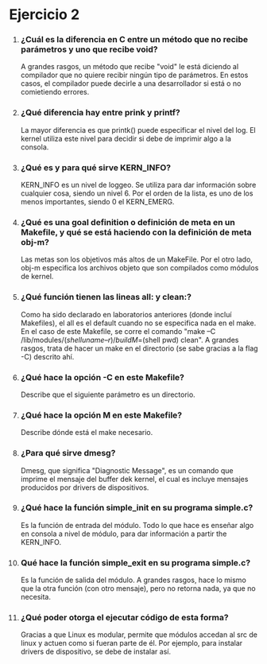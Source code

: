 # Ejercicio 2

1. ### ¿Cuál es la diferencia en C entre un método que no recibe parámetros y uno que recibe void?
   A grandes rasgos, un método que recibe "void" le está diciendo al compilador que no quiere recibir ningún tipo de parámetros. En estos casos, el compilador puede decirle a una desarrollador si está o no comietiendo errores.
2. ### ¿Qué diferencia hay entre prink y printf?
   La mayor diferencia es que printk() puede especificar el nivel del log. El kernel utiliza este nivel para decidir si debe de imprimir algo a la consola.
3. ### ¿Qué es y para qué sirve KERN_INFO?
   KERN_INFO es un nivel de loggeo. Se utiliza para dar información sobre cualquier cosa, siendo un nivel 6. Por el orden de la lista, es uno de los menos importantes, siendo 0 el KERN_EMERG.
4. ### ¿Qué es una goal definition o definición de meta en un Makefile, y qué se está haciendo con la definición de meta obj-m?
   Las metas son los objetivos más altos de un MakeFile. Por el otro lado, obj-m especifica los archivos objeto que son compilados como módulos de kernel.
5. ### ¿Qué función tienen las lineas all: y clean:?
   Como ha sido declarado en laboratorios anteriores (donde incluí Makefiles), el all es el default cuando no se especifica nada en el make. En el caso de este Makefile, se corre el comando "make –C /lib/modules/$(shell uname –r)/build M=$(shell pwd) clean". A grandes rasgos, trata de hacer un make en el directorio (se sabe gracias a la flag -C) descrito ahí.
6. ### ¿Qué hace la opción -C en este Makefile?
   Describe que el siguiente parámetro es un directorio.
7. ### ¿Qué hace la opción M en este Makefile?
   Describe dónde está el make necesario.
8. ### ¿Para qué sirve dmesg?
   Dmesg, que significa "Diagnostic Message", es un comando que imprime el mensaje del buffer dek kernel, el cual es incluye mensajes producidos por drivers de dispositivos.
9. ### ¿Qué hace la función simple_init en su programa simple.c?
   Es la función de entrada del módulo. Todo lo que hace es enseñar algo en consola a nivel de módulo, para dar información a partir the KERN_INFO.
10. ### Qué hace la función simple_exit en su programa simple.c?
    Es la función de salida del módulo. A grandes rasgos, hace lo mismo que la otra función (con otro mensaje), pero no retorna nada, ya que no necesita.
11. ### ¿Qué poder otorga el ejecutar código de esta forma?
    Gracias a que Linux es modular, permite que módulos accedan al src de linux y actuen como si fueran parte de él. Por ejemplo, para instalar drivers de dispositivo, se debe de instalar así.
